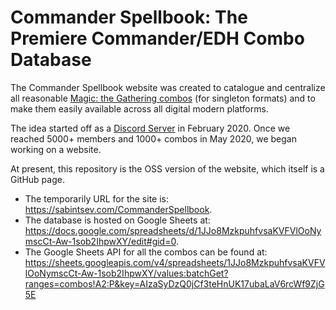 # Commander Spellbook: The Premiere Commander/EDH Combo Database

The Commander Spellbook website was created to catalogue and centralize all reasonable [Magic: the Gathering combos](https://magic.wizards.com/en) (for singleton formats) and to make them easily available across all digital modern platforms. 

The idea started off as a [Discord Server](https://discord.gg/DkAyVJG) in February 2020. Once we reached 5000+ members and 1000+ combos in May 2020, we began working on a website.

At present, this repository is the OSS version of the website, which itself is a GitHub page. 

- The temporarily URL for the site is: https://sabintsev.com/CommanderSpellbook.
- The database is hosted on Google Sheets at:  https://docs.google.com/spreadsheets/d/1JJo8MzkpuhfvsaKVFVlOoNymscCt-Aw-1sob2IhpwXY/edit#gid=0. 
- The Google Sheets API for all the combos can be found at: https://sheets.googleapis.com/v4/spreadsheets/1JJo8MzkpuhfvsaKVFVlOoNymscCt-Aw-1sob2IhpwXY/values:batchGet?ranges=combos!A2:P&key=AIzaSyDzQ0jCf3teHnUK17ubaLaV6rcWf9ZjG5E
